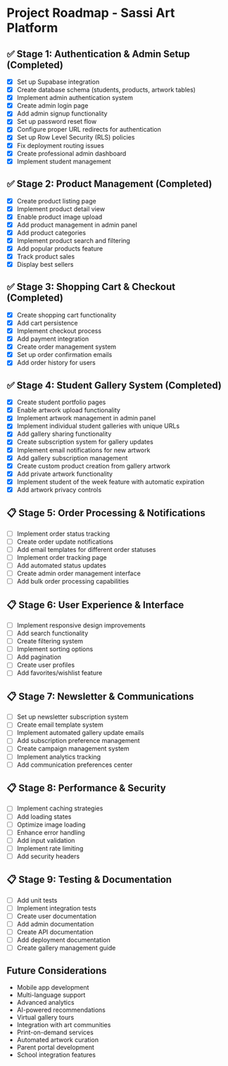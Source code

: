 # Project Roadmap - Sassi Art Platform

## ✅ Stage 1: Authentication & Admin Setup (Completed)
- [x] Set up Supabase integration
- [x] Create database schema (students, products, artwork tables)
- [x] Implement admin authentication system
- [x] Create admin login page
- [x] Add admin signup functionality
- [x] Set up password reset flow
- [x] Configure proper URL redirects for authentication
- [x] Set up Row Level Security (RLS) policies
- [x] Fix deployment routing issues
- [x] Create professional admin dashboard
- [x] Implement student management

## ✅ Stage 2: Product Management (Completed)
- [x] Create product listing page
- [x] Implement product detail view
- [x] Enable product image upload
- [x] Add product management in admin panel
- [x] Add product categories
- [x] Implement product search and filtering
- [x] Add popular products feature
- [x] Track product sales
- [x] Display best sellers

## ✅ Stage 3: Shopping Cart & Checkout (Completed)
- [x] Create shopping cart functionality
- [x] Add cart persistence
- [x] Implement checkout process
- [x] Add payment integration
- [x] Create order management system
- [x] Set up order confirmation emails
- [x] Add order history for users

## ✅ Stage 4: Student Gallery System (Completed)
- [x] Create student portfolio pages
- [x] Enable artwork upload functionality
- [x] Implement artwork management in admin panel
- [x] Implement individual student galleries with unique URLs
- [x] Add gallery sharing functionality
- [x] Create subscription system for gallery updates
- [x] Implement email notifications for new artwork
- [x] Add gallery subscription management
- [x] Create custom product creation from gallery artwork
- [x] Add private artwork functionality
- [x] Implement student of the week feature with automatic expiration
- [x] Add artwork privacy controls

## 📋 Stage 5: Order Processing & Notifications
- [ ] Implement order status tracking
- [ ] Create order update notifications
- [ ] Add email templates for different order statuses
- [ ] Implement order tracking page
- [ ] Add automated status updates
- [ ] Create admin order management interface
- [ ] Add bulk order processing capabilities

## 📋 Stage 6: User Experience & Interface
- [ ] Implement responsive design improvements
- [ ] Add search functionality
- [ ] Create filtering system
- [ ] Implement sorting options
- [ ] Add pagination
- [ ] Create user profiles
- [ ] Add favorites/wishlist feature

## 📋 Stage 7: Newsletter & Communications
- [ ] Set up newsletter subscription system
- [ ] Create email template system
- [ ] Implement automated gallery update emails
- [ ] Add subscription preference management
- [ ] Create campaign management system
- [ ] Implement analytics tracking
- [ ] Add communication preferences center

## 📋 Stage 8: Performance & Security
- [ ] Implement caching strategies
- [ ] Add loading states
- [ ] Optimize image loading
- [ ] Enhance error handling
- [ ] Add input validation
- [ ] Implement rate limiting
- [ ] Add security headers

## 📋 Stage 9: Testing & Documentation
- [ ] Add unit tests
- [ ] Implement integration tests
- [ ] Create user documentation
- [ ] Add admin documentation
- [ ] Create API documentation
- [ ] Add deployment documentation
- [ ] Create gallery management guide

## Future Considerations
- Mobile app development
- Multi-language support
- Advanced analytics
- AI-powered recommendations
- Virtual gallery tours
- Integration with art communities
- Print-on-demand services
- Automated artwork curation
- Parent portal development
- School integration features
